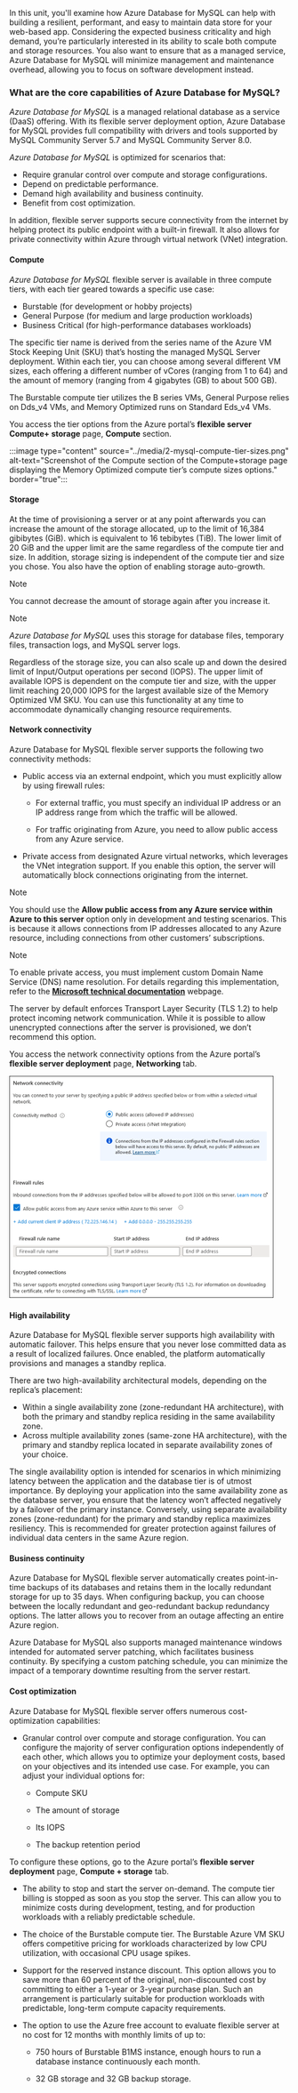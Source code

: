 In this unit, you'll examine how Azure Database for MySQL can help with building a resilient, performant, and easy to maintain data store for your web-based app. Considering the expected business criticality and high demand, you’re particularly interested in its ability to scale both compute and storage resources. You also want to ensure that as a managed service, Azure Database for MySQL will minimize management and maintenance overhead, allowing you to focus on software development instead.

### What are the core capabilities of Azure Database for MySQL?

*Azure Database for MySQL* is a managed relational database as a service (DaaS) offering. With its flexible server deployment option, Azure Database for MySQL provides full compatibility with drivers and tools supported by MySQL Community Server 5.7 and MySQL Community Server 8.0.

*Azure Database for MySQL* is optimized for scenarios that:

- Require granular control over compute and storage configurations.
- Depend on predictable performance.
- Demand high availability and business continuity.
- Benefit from cost optimization.

In addition, flexible server supports secure connectivity from the internet by helping protect its public endpoint with a built-in firewall. It also allows for private connectivity within Azure through virtual network (VNet) integration.

#### Compute

*Azure Database for MySQL* flexible server is available in three compute tiers, with each tier geared towards a specific use case:

- Burstable (for development or hobby projects)
- General Purpose (for medium and large production workloads)
- Business Critical (for high-performance databases workloads)

The specific tier name is derived from the series name of the Azure VM Stock Keeping Unit (SKU) that’s hosting the managed MySQL Server deployment. Within each tier, you can choose among several different VM sizes, each offering a different number of vCores (ranging from 1 to 64) and the amount of memory (ranging from 4 gigabytes (GB) to about 500 GB).

The Burstable compute tier utilizes the B series VMs, General Purpose relies on Dds_v4 VMs, and Memory Optimized runs on Standard Eds_v4 VMs.

You access the tier options from the Azure portal’s **flexible server Compute+ storage** page, **Compute** section.

:::image type="content" source="../media/2-mysql-compute-tier-sizes.png" alt-text="Screenshot of the Compute section of the Compute+storage page displaying the Memory Optimized compute tier’s compute sizes options." border="true":::

#### Storage

At the time of provisioning a server or at any point afterwards you can increase the amount of the storage allocated, up to the limit of 16,384 gibibytes (GiB). which is equivalent to 16 tebibytes (TiB). The lower limit of 20 GiB and the upper limit are the same regardless of the compute tier and size. In addition, storage sizing is independent of the compute tier and size you chose. You also have the option of enabling storage auto-growth.

> [!NOTE]
> You cannot decrease the amount of storage again after you increase it.

> [!NOTE]
> *Azure Database for MySQL* uses this storage for database files, temporary files, transaction logs, and MySQL server logs.

Regardless of the storage size, you can also scale up and down the desired limit of Input/Output operations per second (IOPS). The upper limit of available IOPS is dependent on the compute tier and size, with the upper limit reaching 20,000 IOPS for the largest available size of the Memory Optimized VM SKU. You can use this functionality at any time to accommodate dynamically changing resource requirements.

#### Network connectivity

Azure Database for MySQL flexible server supports the following two connectivity methods:

- Public access via an external endpoint, which you must explicitly allow by using firewall rules:

  - For external traffic, you must specify an individual IP address or an IP address range from which the traffic will be allowed.

  - For traffic originating from Azure, you need to allow public access from any Azure service.

- Private access from designated Azure virtual networks, which leverages the VNet integration support. If you enable this option, the server will automatically block connections originating from the internet.

> [!NOTE]
> You should use the **Allow public access from any Azure service within Azure to this server** option only in development and testing scenarios. This is because it allows connections from IP addresses allocated to any Azure resource, including connections from other customers’ subscriptions.

> [!NOTE]
> To enable private access, you must implement custom Domain Name Service (DNS) name resolution. For details regarding this implementation, refer to the [**Microsoft technical documentation**](https://docs.microsoft.com) webpage.

The server by default enforces Transport Layer Security (TLS 1.2) to help protect incoming network communication. While it is possible to allow unencrypted connections after the server is provisioned, we don’t recommend this option.

You access the network connectivity options from the Azure portal’s **flexible server deployment** page, **Networking** tab.

![Screenshot of the Networking tab of the displaying the networking settings for a new Azure Database for MySQL server.](../media/2-mysql-network-connectivity.png)

#### High availability

Azure Database for MySQL flexible server supports high availability with automatic failover. This helps ensure that you never lose committed data as a result of localized failures. Once enabled, the platform automatically provisions and manages a standby replica.

There are two high-availability architectural models, depending on the replica’s placement:

- Within a single availability zone (zone-redundant HA architecture), with both the primary and standby replica residing in the same availability zone.
- Across multiple availability zones (same-zone HA architecture), with the primary and standby replica located in separate availability zones of your choice.

The single availability option is intended for scenarios in which minimizing latency between the application and the database tier is of utmost importance. By deploying your application into the same availability zone as the database server, you ensure that the latency won’t affected negatively by a failover of the primary instance. Conversely, using separate availability zones (zone-redundant) for the primary and standby replica maximizes resiliency. This is recommended for greater protection against failures of individual data centers in the same Azure region.

#### Business continuity

Azure Database for MySQL flexible server automatically creates point-in-time backups of its databases and retains them in the locally redundant storage for up to 35 days. When configuring backup, you can choose between the locally redundant and geo-redundant backup redundancy options. The latter allows you to recover from an outage affecting an entire Azure region.

Azure Database for MySQL also supports managed maintenance windows intended for automated server patching, which facilitates business continuity. By specifying a custom patching schedule, you can minimize the impact of a temporary downtime resulting from the server restart.

#### Cost optimization

Azure Database for MySQL flexible server offers numerous cost-optimization capabilities:

- Granular control over compute and storage configuration. You can configure the majority of server configuration options independently of each other, which allows you to optimize your deployment costs, based on your objectives and its intended use case. For example, you can adjust your individual options for:

  - Compute SKU

  - The amount of storage

  - Its IOPS

  - The backup retention period

To configure these options, go to the Azure portal’s **flexible server deployment** page, **Compute + storage** tab.

- The ability to stop and start the server on-demand. The compute tier billing is stopped as soon as you stop the server. This can allow you to minimize costs during development, testing, and for production workloads with a reliably predictable schedule.

- The choice of the Burstable compute tier. The Burstable Azure VM SKU offers competitive pricing for workloads characterized by low CPU utilization, with occasional CPU usage spikes.

- Support for the reserved instance discount. This option allows you to save more than 60 percent of the original, non-discounted cost by committing to either a 1-year or 3-year purchase plan. Such an arrangement is particularly suitable for production workloads with predictable, long-term compute capacity requirements.

- The option to use the Azure free account to evaluate flexible server at no cost for 12 months with monthly limits of up to:

  - 750 hours of Burstable B1MS instance, enough hours to run a database instance continuously each month.

  - 32 GB storage and 32 GB backup storage.

